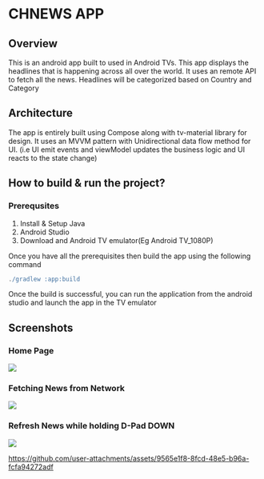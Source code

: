 # CHNEWS APP

## Overview

This is an android app built to used in Android TVs. This app displays the headlines
that is happening across all over the world. It uses an remote API to fetch all the news.
Headlines will be categorized based on Country and Category

## Architecture

The app is entirely built using Compose along with tv-material library for design. It uses an MVVM pattern
with Unidirectional data flow method for UI. (i.e UI emit events and viewModel updates the business logic and UI reacts to the state change)

## How to build & run the project?

### Prerequsites

1. Install & Setup Java
2. Android Studio
3. Download and Android TV emulator(Eg Android TV_1080P)

Once you have all the prerequisites then build the app using the following command

```gradle
./gradlew :app:build
```

Once the build is successful, you can run the application from the android studio and launch the app in the TV emulator

## Screenshots

### Home Page
<img src="src/screenshots/home_page.png">

### Fetching News from Network
<img src="src/screenshots/fetching_news.png">

### Refresh News while holding D-Pad DOWN
<img src="src/screenshots/news_refresh.png">


https://github.com/user-attachments/assets/9565e1f8-8fcd-48e5-b96a-fcfa94272adf
